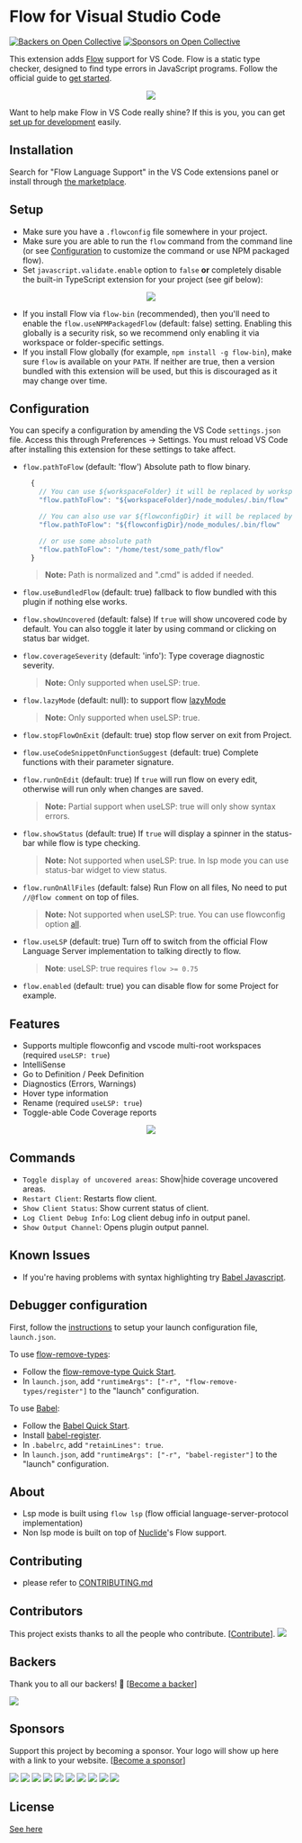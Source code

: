 # Flow for Visual Studio Code
[![Backers on Open Collective](https://opencollective.com/flow-for-vscode/backers/badge.svg)](#backers)
 [![Sponsors on Open Collective](https://opencollective.com/flow-for-vscode/sponsors/badge.svg)](#sponsors)

This extension adds [Flow](https://flow.org/) support for VS Code. Flow is a static type checker, designed to find type errors in JavaScript programs. Follow the official guide to [get started](https://flow.org/en/docs/getting-started/).

<p align="center">
  <img src="https://github.com/flowtype/flow-for-vscode/raw/master/readme/flow-main.gif"/>
</p>

Want to help make Flow in VS Code really shine? If this is you, you can get [set up for development](https://github.com/flowtype/flow-for-vscode/blob/master/CONTRIBUTING.md) easily.

## Installation

Search for "Flow Language Support" in the VS Code extensions panel or install through [the marketplace](https://marketplace.visualstudio.com/items?itemName=flowtype.flow-for-vscode).

## Setup
* Make sure you have a `.flowconfig` file somewhere in your project.
* Make sure you are able to run the `flow` command from the command line (or see [Configuration](#configuration) to customize the command or use NPM packaged flow).
* Set `javascript.validate.enable` option to `false` **or** completely disable the built-in TypeScript extension for your project (see gif below):

<p align="center">
  <img src="https://github.com/flowtype/flow-for-vscode/raw/master/readme/flow-disable-tsc.gif"/>
</p>

* If you install Flow via `flow-bin` (recommended), then you'll need to enable the `flow.useNPMPackagedFlow` (default: false) setting. Enabling this globally is a security risk, so we recommend only enabling it via workspace or folder-specific settings.
* If you install Flow globally (for example, `npm install -g flow-bin`), make sure `flow` is available on your `PATH`. If neither are true, then a version bundled with this extension will be used, but this is discouraged as it may change over time.

## Configuration
You can specify a configuration by amending the VS Code `settings.json` file. Access this through Preferences → Settings. You must reload VS Code after installing this extension for these settings to take affect.

* `flow.pathToFlow` (default: 'flow') Absolute path to flow binary.
  ```javascript
    {
      // You can use ${workspaceFolder} it will be replaced by workspaceFolder path
      "flow.pathToFlow": "${workspaceFolder}/node_modules/.bin/flow"

      // You can also use var ${flowconfigDir} it will be replaced by flowconfigDir path
      "flow.pathToFlow": "${flowconfigDir}/node_modules/.bin/flow"

      // or use some absolute path
      "flow.pathToFlow": "/home/test/some_path/flow"
    }
  ````
  > **Note:** Path is normalized and ".cmd" is added if needed.

* `flow.useBundledFlow` (default: true) fallback to flow bundled with this plugin if nothing else works.

* `flow.showUncovered` (default: false) If `true` will show uncovered code by default. You can also toggle it later by using command or clicking on status bar widget.

* `flow.coverageSeverity` (default: 'info'): Type coverage diagnostic severity.

  > **Note:** Only supported when useLSP: true.

* `flow.lazyMode` (default: null): to support flow [lazyMode](https://flow.org/en/docs/lang/lazy-modes/)

  > **Note:** Only supported when useLSP: true.

* `flow.stopFlowOnExit` (default: true) stop flow server on exit from Project.

* `flow.useCodeSnippetOnFunctionSuggest` (default: true) Complete functions with their parameter signature.

* `flow.runOnEdit` (default: true) If `true` will run flow on every edit, otherwise will run only when changes are saved.

  > **Note:** Partial support when useLSP: true will only show syntax errors.

* `flow.showStatus` (default: true) If `true` will display a spinner in the status-bar while flow is type checking.

  > **Note:** Not supported when useLSP: true. In lsp mode you can use status-bar widget to view status.

* `flow.runOnAllFiles` (default: false) Run Flow on all files, No need to put `//@flow comment` on top of files.

  > **Note:** Not supported when useLSP: true. You can use flowconfig option [all](https://flow.org/en/docs/config/options/#toc-all-boolean).

* `flow.useLSP` (default: true) Turn off to switch from the official Flow Language Server implementation to talking directly to flow.

  > **Note**: useLSP: true requires `flow >= 0.75`

* `flow.enabled` (default: true) you can disable flow for some Project for example.

## Features

* Supports multiple flowconfig and vscode multi-root workspaces (required `useLSP: true`)
* IntelliSense
* Go to Definition / Peek Definition
* Diagnostics (Errors, Warnings)
* Hover type information
* Rename (required `useLSP: true`)
* Toggle-able Code Coverage reports

<p align="center">
  <img src="https://github.com/flowtype/flow-for-vscode/raw/master/readme/code-coverage.gif"/>
</p>

## Commands
* `Toggle display of uncovered areas`: Show|hide coverage uncovered areas.
* `Restart Client`: Restarts flow client.
* `Show Client Status`: Show current status of client.
* `Log Client Debug Info`: Log client debug info in output panel.
* `Show Output Channel`: Opens plugin output pannel.

## Known Issues

* If you're having problems with syntax highlighting try [Babel Javascript](https://marketplace.visualstudio.com/items?itemName=mgmcdermott.vscode-language-babel).

## Debugger configuration

First, follow the [instructions](https://code.visualstudio.com/Docs/editor/debugging#_launch-configurations) to setup your launch configuration file, `launch.json`.

To use [flow-remove-types](https://github.com/flowtype/flow-remove-types):

* Follow the [flow-remove-type Quick Start](https://flowtype.org/docs/running.html#flow-remove-types-quick-start).
* In `launch.json`, add `"runtimeArgs": ["-r", "flow-remove-types/register"]` to the "launch" configuration.

To use [Babel](https://babeljs.io):

* Follow the [Babel Quick Start](https://flowtype.org/docs/running.html#babel-quick-start).
* Install [babel-register](http://babeljs.io/docs/core-packages/babel-register/).
* In `.babelrc`, add `"retainLines": true`.
* In `launch.json`, add `"runtimeArgs": ["-r", "babel-register"]` to the "launch" configuration.

## About

* Lsp mode is built using `flow lsp` (flow official language-server-protocol implementation)
* Non lsp mode is built on top of [Nuclide](https://github.com/facebook/nuclide)'s Flow support.

## Contributing

* please refer to [CONTRIBUTING.md](CONTRIBUTING.md)

## Contributors

This project exists thanks to all the people who contribute. [[Contribute](CONTRIBUTING.md)].
<a href="graphs/contributors"><img src="https://opencollective.com/flow-for-vscode/contributors.svg?width=890&button=false" /></a>


## Backers

Thank you to all our backers! 🙏 [[Become a backer](https://opencollective.com/flow-for-vscode#backer)]

<a href="https://opencollective.com/flow-for-vscode#backers" target="_blank"><img src="https://opencollective.com/flow-for-vscode/backers.svg?width=890"></a>


## Sponsors

Support this project by becoming a sponsor. Your logo will show up here with a link to your website. [[Become a sponsor](https://opencollective.com/flow-for-vscode#sponsor)]

<a href="https://opencollective.com/flow-for-vscode/sponsor/0/website" target="_blank"><img src="https://opencollective.com/flow-for-vscode/sponsor/0/avatar.svg"></a>
<a href="https://opencollective.com/flow-for-vscode/sponsor/1/website" target="_blank"><img src="https://opencollective.com/flow-for-vscode/sponsor/1/avatar.svg"></a>
<a href="https://opencollective.com/flow-for-vscode/sponsor/2/website" target="_blank"><img src="https://opencollective.com/flow-for-vscode/sponsor/2/avatar.svg"></a>
<a href="https://opencollective.com/flow-for-vscode/sponsor/3/website" target="_blank"><img src="https://opencollective.com/flow-for-vscode/sponsor/3/avatar.svg"></a>
<a href="https://opencollective.com/flow-for-vscode/sponsor/4/website" target="_blank"><img src="https://opencollective.com/flow-for-vscode/sponsor/4/avatar.svg"></a>
<a href="https://opencollective.com/flow-for-vscode/sponsor/5/website" target="_blank"><img src="https://opencollective.com/flow-for-vscode/sponsor/5/avatar.svg"></a>
<a href="https://opencollective.com/flow-for-vscode/sponsor/6/website" target="_blank"><img src="https://opencollective.com/flow-for-vscode/sponsor/6/avatar.svg"></a>
<a href="https://opencollective.com/flow-for-vscode/sponsor/7/website" target="_blank"><img src="https://opencollective.com/flow-for-vscode/sponsor/7/avatar.svg"></a>
<a href="https://opencollective.com/flow-for-vscode/sponsor/8/website" target="_blank"><img src="https://opencollective.com/flow-for-vscode/sponsor/8/avatar.svg"></a>
<a href="https://opencollective.com/flow-for-vscode/sponsor/9/website" target="_blank"><img src="https://opencollective.com/flow-for-vscode/sponsor/9/avatar.svg"></a>



## License
[See here](LICENSE)
